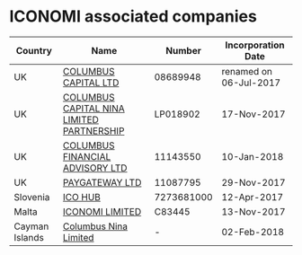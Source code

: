# ICONOMI associated companies
Country | Name | Number | Incorporation Date
---|---|---|---
UK | [COLUMBUS CAPITAL LTD](https://beta.companieshouse.gov.uk/company/08689948) | 08689948 | renamed on 06-Jul-2017
UK | [COLUMBUS CAPITAL NINA LIMITED PARTNERSHIP](https://beta.companieshouse.gov.uk/company/LP018902) | LP018902 | 17-Nov-2017 
UK | [COLUMBUS FINANCIAL ADVISORY LTD](https://beta.companieshouse.gov.uk/company/11143550) | 11143550 | 10-Jan-2018
UK | [PAYGATEWAY LTD](https://beta.companieshouse.gov.uk/company/11087795) | 11087795 | 29-Nov-2017
Slovenia | [ICO HUB](https://www.bizi.si/ICO-HUB-D-O-O/maticno-podjetje/) | 7273681000 | 12-Apr-2017
Malta | [ICONOMI LIMITED](https://opencorporates.com/companies/mt/C83445) | C83445 | 13-Nov-2017
Cayman Islands | [Columbus Nina Limited](https://www.columbusfinancialadvisory.com/cfa-blog/2018/3/15/columbus-nina-limited-incorporated) | - | 02-Feb-2018

